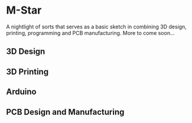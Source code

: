 # M-Star

A nightlight of sorts that serves as a basic sketch in combining 3D design, printing, programming and PCB manufacturing. More to come soon...


## 3D Design

## 3D Printing

## Arduino

## PCB Design and Manufacturing
